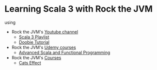 # Learning Scala 3 with Rock the JVM

using

- Rock the JVM's [Youtube channel](https://www.youtube.com/channel/UCRS4DvO9X7qaqVYUW2_dwOw)
  - [Scala 3 Playlist](https://www.youtube.com/watch?v=orTmm6OMaLw&list=PLmtsMNDRU0BwsVUbhsH2HMqDMPNhQ0HPc)
  - [Doobie Tutorial](https://www.youtube.com/watch?v=SvFL7c6F9xI)
- Rock the JVM's [Udemy courses](https://www.udemy.com/user/daniel-ciocirlan/)
  - [Advanced Scala and Functional Programming](https://www.udemy.com/course/advanced-scala)
- Rock the JVM's [Courses](https://rockthejvm.com)
  - [Cats Effect](https://rockthejvm.com/p/cats-effect)

